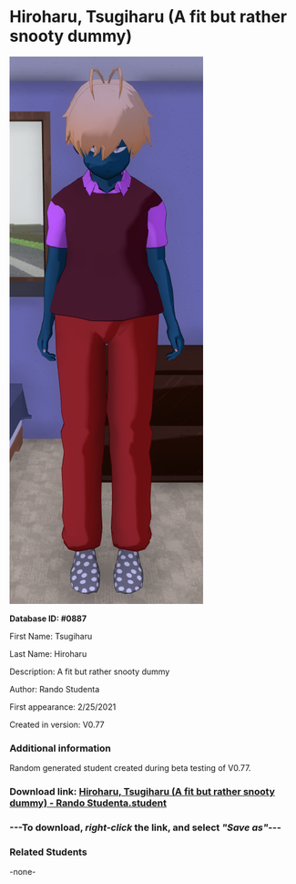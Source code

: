 # Hiroharu, Tsugiharu (A fit but rather snooty dummy)

<img src="../../Files/Images/Hiroharu, Tsugiharu (A fit but rather snooty dummy).png" title="Hiroharu, Tsugiharu (A fit but rather snooty dummy) - Rando Studenta">

**Database ID: #0887**

First Name: Tsugiharu

Last Name: Hiroharu

Description: A fit but rather snooty dummy

Author: Rando Studenta

First appearance: 2/25/2021

Created in version: V0.77

### Additional information

Random generated student created during beta testing of V0.77.

### Download link: <a href="https://raw.githubusercontent.com/Arbiter1223/Daigaku-Gurashi-Custom-Students/master/Files/Student%20Files/Hiroharu%2C%20Tsugiharu%20(A%20fit%20but%20rather%20snooty%20dummy)%20-%20Rando%20Studenta.student">Hiroharu, Tsugiharu (A fit but rather snooty dummy) - Rando Studenta.student</a>

### ---**To download, _right-click_ the link, and select _"Save as"_**---

### Related Students

-none-
